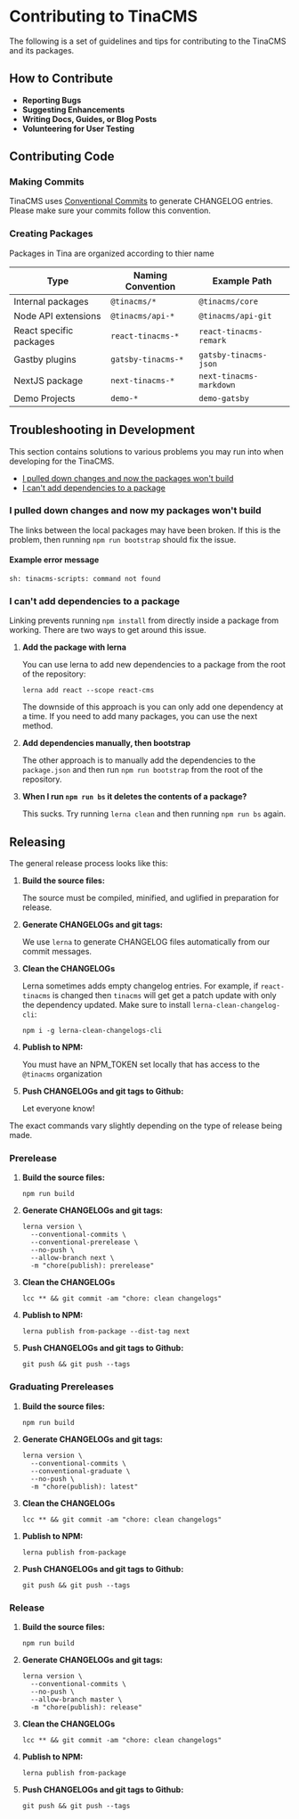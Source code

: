 # Contributing to TinaCMS

The following is a set of guidelines and tips for contributing to the TinaCMS and its packages.

## How to Contribute

- **Reporting Bugs**
- **Suggesting Enhancements**
- **Writing Docs, Guides, or Blog Posts**
- **Volunteering for User Testing**

## Contributing Code

### Making Commits

TinaCMS uses [Conventional Commits](https://www.conventionalcommits.org/en/v1.0.0-beta.4/) to generate CHANGELOG entries. Please make sure your commits follow this convention.

### Creating Packages

Packages in Tina are organized according to thier name

| Type                    | Naming Convention  | Example Path            |
| ----------------------- | ------------------ | ----------------------- |
| Internal packages       | `@tinacms/*`       | `@tinacms/core`         |
| Node API extensions     | `@tinacms/api-*`   | `@tinacms/api-git`      |
| React specific packages | `react-tinacms-*`  | `react-tinacms-remark`  |
| Gastby plugins          | `gatsby-tinacms-*` | `gatsby-tinacms-json`   |
| NextJS package          | `next-tinacms-*`   | `next-tinacms-markdown` |
| Demo Projects           | `demo-*`           | `demo-gatsby`           |

## Troubleshooting in Development

This section contains solutions to various problems you may run into when developing for the TinaCMS.

- [I pulled down changes and now the packages won't build](#I-pulled-down-changes-and-now-my-packages-won't-build)
- [I can't add dependencies to a package](#I-can't-add-dependencies-to-a-package)

### I pulled down changes and now my packages won't build

The links between the local packages may have been broken. If this is the problem, then
running `npm run bootstrap` should fix the issue.

#### Example error message

```
sh: tinacms-scripts: command not found
```

### I can't add dependencies to a package

Linking prevents running `npm install` from directly inside a package from working. There are two ways to get around this issue.

1. **Add the package with lerna**

   You can use lerna to add new dependencies to a package from the root of the repository:

   ```
   lerna add react --scope react-cms
   ```

   The downside of this approach is you can only add one dependency at a time. If you need to add many packages, you can use the next method.

2. **Add dependencies manually, then bootstrap**

   The other approach is to manually add the dependencies to the `package.json` and then run `npm run bootstrap` from the root of the repository.

3. **When I run `npm run bs` it deletes the contents of a package?**

   This sucks. Try running `lerna clean` and then running `npm run bs` again.

## Releasing

The general release process looks like this:

1. **Build the source files:**

   The source must be compiled, minified, and uglified in preparation for release.

1. **Generate CHANGELOGs and git tags:**

   We use `lerna` to generate CHANGELOG files automatically from our commit messages.

1. **Clean the CHANGELOGs**

   Lerna sometimes adds empty changelog entries. For example, if `react-tinacms` is changed
   then `tinacms` will get get a patch update with only the dependency updated. Make sure to install `lerna-clean-changelog-cli`:

   ```
   npm i -g lerna-clean-changelogs-cli
   ```

1. **Publish to NPM:**

   You must have an NPM_TOKEN set locally that has access to the `@tinacms` organization

1. **Push CHANGELOGs and git tags to Github:**

   Let everyone know!

The exact commands vary slightly depending on the type of release being made.

### Prerelease

1. **Build the source files:**

   ```
   npm run build
   ```

1. **Generate CHANGELOGs and git tags:**

   ```
   lerna version \
     --conventional-commits \
     --conventional-prerelease \
     --no-push \
     --allow-branch next \
     -m "chore(publish): prerelease"
   ```

1. **Clean the CHANGELOGs**

   ```
   lcc ** && git commit -am "chore: clean changelogs"
   ```

1. **Publish to NPM:**
   ```
   lerna publish from-package --dist-tag next
   ```
1. **Push CHANGELOGs and git tags to Github:**
   ```
   git push && git push --tags
   ```

### Graduating Prereleases

1. **Build the source files:**

   ```
   npm run build
   ```

1. **Generate CHANGELOGs and git tags:**

   ```
   lerna version \
     --conventional-commits \
     --conventional-graduate \
     --no-push \
     -m "chore(publish): latest"
   ```

1. **Clean the CHANGELOGs**

   ```
   lcc ** && git commit -am "chore: clean changelogs"
   ```

1) **Publish to NPM:**

   ```
   lerna publish from-package
   ```

1) **Push CHANGELOGs and git tags to Github:**
   ```
   git push && git push --tags
   ```

### Release

1. **Build the source files:**

   ```
   npm run build
   ```

1. **Generate CHANGELOGs and git tags:**

   ```
   lerna version \
     --conventional-commits \
     --no-push \
     --allow-branch master \
     -m "chore(publish): release"
   ```

1. **Clean the CHANGELOGs**

   ```
   lcc ** && git commit -am "chore: clean changelogs"
   ```

1. **Publish to NPM:**
   ```
   lerna publish from-package
   ```
1. **Push CHANGELOGs and git tags to Github:**
   ```
   git push && git push --tags
   ```
